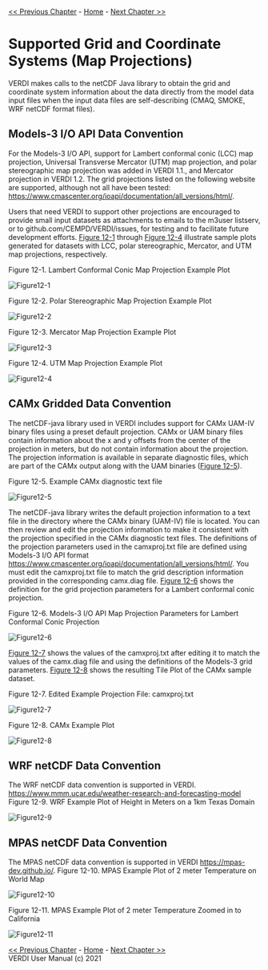 <!-- BEGIN COMMENT -->
  
[<< Previous Chapter](VERDI_ch11.md) - [Home](README.md) - [Next Chapter >>](VERDI_ch13.md)

<!-- END COMMENT -->

Supported Grid and Coordinate Systems (Map Projections)
======================================

VERDI makes calls to the netCDF Java library to obtain the grid and coordinate system information about the data directly from the model data input files when the input data files are self-describing (CMAQ, SMOKE, WRF netCDF format files).

Models-3 I/O API Data Convention
----------------------

For the Models-3 I/O API, support for Lambert conformal conic (LCC) map projection, Universal Transverse Mercator (UTM) map projection, and polar stereographic map projection was added in VERDI 1.1., and Mercator projection in VERDI 1.2. The grid projections listed on the following website are supported, although not all have been tested: 
https://www.cmascenter.org/ioapi/documentation/all_versions/html/.

Users that need VERDI to support other projections are encouraged to provide small input datasets as attachments to emails to the m3user listserv, or to github.com/CEMPD/VERDI/issues, for testing and to facilitate future development efforts. [Figure 12-1](#Figure12-1) through [Figure 12-4](#Figure12-4) illustrate sample plots generated for datasets with LCC, polar stereographic, Mercator, and UTM map projections, respectively.

<!-- BEGIN COMMENT -->

<a id=Figure12-1></a>
Figure 12-1. Lambert Conformal Conic Map Projection Example Plot<br>

<!-- END COMMENT -->

![Figure12-1](./media/image073.png)

<!-- BEGIN COMMENT -->

<a id=Figure12-2></a>
Figure 12-2. Polar Stereographic Map Projection Example Plot<br>

<!-- END COMMENT -->

![Figure12-2](./media/image074.png)

<!-- BEGIN COMMENT -->

<a id=Figure12-3></a>
Figure 12-3. Mercator Map Projection Example Plot<br>

<!-- END COMMENT -->

![Figure12-3](./media/image075.png)

<!-- BEGIN COMMENT -->

<a id=Figure12-4></a>
Figure 12-4. UTM Map Projection Example Plot<br>

<!-- END COMMENT -->

![Figure12-4](./media/image076.png)


CAMx Gridded Data Convention
--------------------------

The netCDF-java library used in VERDI includes support for CAMx UAM-IV binary files using a preset default projection. CAMx or UAM binary files contain information about the x and y offsets from the center of the projection in meters, but do not contain information about the projection. The projection information is available in separate diagnostic files, which are part of the CAMx output along with the UAM binaries ([Figure 12-5](#Figure12-5)).

<!-- BEGIN COMMENT -->

<a id=Figure12-5></a>
Figure 12-5. Example CAMx diagnostic text file<br>

<!-- END COMMENT -->

![Figure12-5](./media/image077.png)


The netCDF-java library writes the default projection information to a text file in the directory where the CAMx binary (UAM-IV) file is located. You can then review and edit the projection information to make it consistent with the projection specified in the CAMx diagnostic text files. The definitions of the projection parameters used in the camxproj.txt file are defined using Models-3 I/O API format https://www.cmascenter.org/ioapi/documentation/all_versions/html/. You must edit the camxproj.txt file to match the grid description information provided in the corresponding camx.diag file. [Figure 12-6](#Figure12-6) shows the definition for the grid projection parameters for a Lambert conformal conic projection.

<!-- BEGIN COMMENT -->

<a id=Figure12-6></a>
Figure 12-6. Models-3 I/O API Map Projection Parameters for Lambert Conformal Conic Projection<br>

<!-- END COMMENT -->

![Figure12-6](./media/image078.png)

[Figure 12-7](#Figure12-7) shows the values of the camxproj.txt after editing it to match the values of the camx.diag file and using the definitions of the Models-3 grid parameters. [Figure 12-8](#Figure12-8) shows the resulting Tile Plot of the CAMx sample dataset.

<!-- BEGIN COMMENT -->

<a id=Figure12-7></a>
Figure 12-7. Edited Example Projection File: camxproj.txt<br>

<!-- END COMMENT -->

![Figure12-7](./media/image079.png)

<!-- BEGIN COMMENT -->

<a id=Figure12-8></a>
Figure 12-8. CAMx Example Plot<br>

<!-- END COMMENT -->
![Figure12-8](./media/image080.png)

WRF netCDF Data Convention
-------------------------
The WRF netCDF data convention is supported in VERDI. https://www.mmm.ucar.edu/weather-research-and-forecasting-model
Figure 12-9. WRF Example Plot of Height in Meters on a 1km Texas Domain<br>

![Figure12-9](./media/image100.png)

MPAS netCDF Data Convention
--------------------------
The MPAS netCDF data convention is supported in VERDI https://mpas-dev.github.io/.
Figure 12-10. MPAS Example Plot of 2 meter Temperature on World Map

![Figure12-10](./media/image101.png)

Figure 12-11. MPAS Example Plot of 2 meter Temperature Zoomed in to California

![Figure12-11](./media/image102.png)


<!-- BEGIN COMMENT -->

[<< Previous Chapter](VERDI_ch11.md) - [Home](README.md) - [Next Chapter >>](VERDI_ch13.md)<br>
VERDI User Manual (c) 2021<br>

<!-- END COMMENT -->

